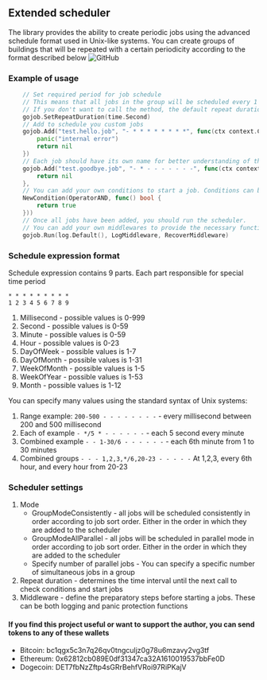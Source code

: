 ## Extended scheduler

The library provides the ability to create periodic jobs using the advanced schedule format used in Unix-like systems. You can create groups of buildings that will be repeated with a certain periodicity according to the format described below
![GitHub](https://img.shields.io/github/license/dimonrus/gojob)

### Example of usage
```go
    // Set required period for job schedule
	// This means that all jobs in the group will be scheduled every 1 second.
	// If you don't want to call the method, the default repeat duration will be 1 minute
    gojob.SetRepeatDuration(time.Second)
    // Add to schedule you custom jobs
    gojob.Add("test.hello.job", "- * * * * * * * *", func(ctx context.Context, args ...any) error {
		panic("internal error")
		return nil
	})
    // Each job should have its own name for better understanding of the execution processes and investigation of event log entries
    gojob.Add("test.goodbye.job", "- * - - - - - - -", func(ctx context.Context, args ...any) error {
		return nil
	}, 
	// You can add your own conditions to start a job. Conditions can be combined to create complex mechanics for starting jobs
	NewCondition(OperatorAND, func() bool {
		return true
	}))
    // Once all jobs have been added, you should run the scheduler. 
	// You can add your own middlewares to provide the necessary functionality when running jobs
    gojob.Run(log.Default(), LogMiddleware, RecoverMiddleware)
```
### Schedule expression format

Schedule expression contains 9 parts. Each part responsible for special time period

```* * * * * * * * * ```<br>
```1 2 3 4 5 6 7 8 9 ```

1) Millisecond - possible values is 0-999
2) Second - possible values is 0-59
3) Minute - possible values is 0-59
4) Hour - possible values is 0-23
5) DayOfWeek - possible values is 1-7
6) DayOfMonth - possible values is 1-31
7) WeekOfMonth - possible values is 1-5
8) WeekOfYear - possible values is 1-53
9) Month - possible values is 1-12

You can specify many values using the standard syntax of Unix systems:

1) Range example: ```200-500 - - - - - - - -``` - every millisecond between 200 and 500 millisecond
2) Each of example ```- */5 * - - - - - -``` - each 5 second every minute
3) Combined example ```- - 1-30/6 - - - - - -``` - each 6th minute from 1 to 30 minutes
4) Combined groups ```- - - 1,2,3,*/6,20-23 - - - - -``` At 1,2,3, every 6th hour, and every hour from 20-23 

### Scheduler settings

1) Mode
   - GroupModeConsistently - all jobs will be scheduled consistently in order according to job sort order. Either in the order in which they are added to the scheduler
   - GroupModeAllParallel - all jobs will be scheduled in parallel mode in order according to job sort order. Either in the order in which they are added to the scheduler
   - Specify number of parallel jobs - You can specify a specific number of simultaneous jobs in a group
2) Repeat duration - determines the time interval until the next call to check conditions and start jobs
3) Middleware - define the preparatory steps before starting a jobs. These can be both logging and panic protection functions

#### If you find this project useful or want to support the author, you can send tokens to any of these wallets
- Bitcoin: bc1qgx5c3n7q26qv0tngculjz0g78u6mzavy2vg3tf
- Ethereum: 0x62812cb089E0df31347ca32A1610019537bbFe0D
- Dogecoin: DET7fbNzZftp4sGRrBehfVRoi97RiPKajV
